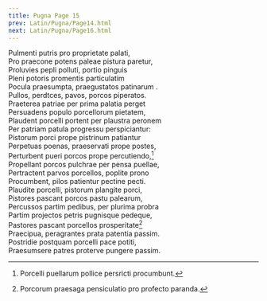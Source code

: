 ```yaml
---
title: Pugna Page 15
prev: Latin/Pugna/Page14.html
next: Latin/Pugna/Page16.html
---
```

Pulmenti putris pro proprietate palati,   
Pro praecone potens paleae pistura paretur,   
Proluvies pepli polluti, portio pinguis   
Pleni potoris promentis particulatim   
Pocula praesumpta, praegustatos patinarum .   
Pullos, perdtces, pavos, porcos piperatos.   
Praeterea patriae per prima palatia perget   
Persuadens populo porcellorum pietatem,   
Plaudent porcelli portent per plaustra peronem   
Per patriam patula progressu perspiciantur:   
Pistorum porci prope pistrinum patiantur   
Perpetuas poenas, praeservati prope postes,   
Perturbent pueri porcos prope percutiendo,[^1]   
Propellant porcos pulchrae per pensa puellae,   
Pertractent parvos porcellos, poplite prono   
Procumbent, pilos patientur pectine pecti.   
Plaudite porcelli, pistorum plangite porci,   
Pistores pascant porcos pastu palearum,   
Percussos partim pedibus, per plurima probra   
Partim projectos petris pugnisque pedeque,   
Pastores pascant porcellos prosperitate[^2]   
Praecipua, peragrantes prata patentia passim.   
Postridie postquam porcelli pace potiti,   
Praesumsere patres proterve pungere passim.   

[^1]: Porcelli puellarum pollice persricti procumbunt.
[^2]: Porcorum praesaga pensiculatio pro profecto paranda.

